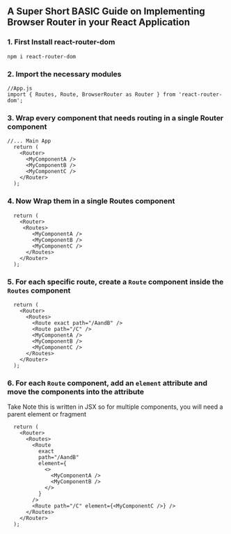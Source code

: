 ## A Super Short BASIC Guide on Implementing Browser Router in your React Application


### 1. First Install react-router-dom


```
npm i react-router-dom
```
### 2. Import the necessary modules


```
//App.js
import { Routes, Route, BrowserRouter as Router } from 'react-router-dom';
``` 
### 3. Wrap every component that needs routing in a single Router component
```
//... Main App
  return (
    <Router>
      <MyComponentA />
      <MyComponentB />
      <MyComponentC />
    </Router>
  );
```

### 4. Now Wrap them in a single Routes component

```
  return (
    <Router>
     <Routes>
        <MyComponentA />
        <MyComponentB />
        <MyComponentC />
      </Routes>
    </Router>
  );
``` 
### 5. For each specific route, create a `Route` component inside  the `Routes` component

```
  return (
    <Router>
      <Routes>
        <Route exact path="/AandB" />
        <Route path="/C" />
        <MyComponentA />
        <MyComponentB />
        <MyComponentC />
      </Routes>
    </Router>
  );

``` 
### 6. For each  `Route` component, add an `element` attribute and move the components into the attribute
 Take Note this is written in JSX so for multiple components, you will need a parent element or fragment

```
  return (
    <Router>
      <Routes>
        <Route
          exact
          path="/AandB"
          element={
            <>
              <MyComponentA />
              <MyComponentB />
            </>
          }
        />
        <Route path="/C" element={<MyComponentC />} />
      </Routes>
    </Router>
  );
``` 

 


 

